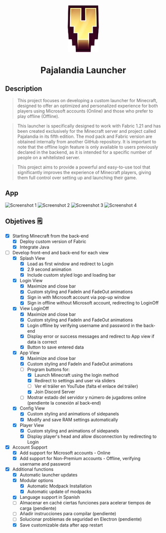 <p align="center"><img src="assets/img/logo.png" width="100px" height="150px" alt="pajalandia-icon"></p>

<h1 align="center">Pajalandia Launcher</h1>

## Description
> This project focuses on developing a custom launcher for Minecraft, designed to offer an optimized and personalized experience for both players using Microsoft accounts (Online) and those who prefer to play offline (Offline).

> This launcher is specifically designed to work with Fabric 1.21 and has been created exclusively for the Minecraft server and project called Pajalandia in its fifth edition. The mod pack and Fabric version are obtained internally from another GitHub repository. It is important to note that the offline login feature is only available to users previously declared in the backend, as it is intended for a specific number of people on a whitelisted server.

> This project aims to provide a powerful and easy-to-use tool that significantly improves the experience of Minecraft players, giving them full control over setting up and launching their game.

## App
![Screenshot 1](https://imgur.com/tZ8Bz4v.png)
![Screenshot 2](https://imgur.com/rrdMBzH.png)
![Screenshot 3](https://imgur.com/kwuIKMB.png)
![Screenshot 4](https://imgur.com/tLkTzxP.png)

## Objetives 🗒️
- [x] Starting Minecraft from the back-end
    - [x] Deploy custom version of Fabric
    - [x] Integrate Java
- [ ] Develop front-end and back-end for each view
    - [x] Splash View
        - [x] Load as first window and redirect to Login
        - [x] 2.9 second animation
        - [x] Include custom styled logo and loading bar
    - [x] Login View
        - [x] Maximize and close bar
        - [x] Custom styling and FadeIn and FadeOut animations
        - [x] Sign in with Microsoft account via pop-up window
        - [x] Sign in offline without Microsoft account, redirecting to LoginOff
    - [x] View LoginOff
        - [x] Maximize and close bar
        - [x] Custom styling and FadeIn and FadeOut animations
        - [x] Login offline by verifying username and password in the back-end
        - [x] Display error or success messages and redirect to App view if data is correct
        - [x] Button to save entered data
    - [x] App View
        - [x] Maximize and close bar
        - [x] Custom styling and FadeIn and FadeOut animations
        - [ ] Program buttons for:
            - [x] Launch Minecraft using the login method
            - [x] Redirect to settings and user via sliders
            - [ ] Ver el tráiler en YouTube (falta el enlace del tráiler)
            - [x] Join Discord Server
        - [ ] Mostrar estado del servidor y número de jugadores online (pendiente la conexión al back-end)
    - [x] Config View
        - [x] Custom styling and animations of sidepanels
        - [x] Modify and save RAM settings automatically
    - [x] Player View
        - [x] Custom styling and animations of sidepanels
        - [x] Display player's head and allow disconnection by redirecting to Login
- [x] Account Support
    - [x] Add support for Microsoft accounts - Online
    - [x] Add support for Non-Premium accounts - Offline, verifying username and password
- [x] Additional functions
    - [x] Automatic launcher updates
    - [x] Modular options
        - [x] Automatic Modpack Installation
        - [x] Automatic update of modpacks
    - [x] Language support in Spanish
    - [ ] Almacenar en caché ciertas funciones para acelerar tiempos de carga (pendiente)
    - [ ] Añadir instrucciones para compilar (pendiente)
    - [ ] Solucionar problemas de seguridad en Electron (pendiente)
    - [x] Save customizable data after app restart